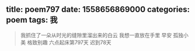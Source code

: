 title: poem797
date: 1558656869000
categories: poem
tags: 我
---
> 我抓住了一朵从时光的缝隙里溜出来的白云
我想一直放在手里
早安
孤独小美
格致别趣
六点起床第797天 迟到78天